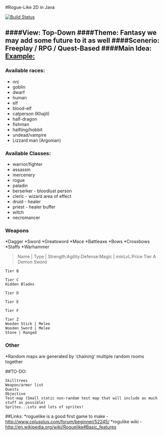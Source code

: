 #Rogue-Like 2D in Java

[![Build Status](https://travis-ci.org/Open-Horizons/roguelike-game-development.png?branch=master)](https://travis-ci.org/Open-Horizons/roguelike-game-development)

####View:
Top-Down 
####Theme:
Fantasy we may add some future to it as well
####Scenerio:
Freeplay / RPG / Quest-Based
####Main Idea:
[Example: ](https://lh3.ggpht.com/-bEYiBpVQ5nU/UP6nJvAh7QI/AAAAAAAADSE/q7mQ7IgLEZE/s1600/33.png)
---
### Available races:
*    orc
*    goblin
*    dwarf
*    human
*    elf
*    blood-elf
*    catperson (Khajit)
*    half-dragon
*    fishman
*    halfling/hobbit
*    undead/vampire
*    Lizzard man (Argonian)

### Available Classes:
*    warrior/fighter
*    assassin
*    mercenery
*    rogue
*    paladin
*    berserker - bloodlust person
*    cleric -  wizard area of effect
*    druid - healer
*    priest - healer buffer
*    witch
*    necromancer

###   Weapons
*Dagger
*Sword
*Greatsword
*Mace
*Battleaxe
*Bows
*Crossbows
*Staffs
*Warhammer
>Name | Type | Strength:Agility:Defense:Magic | minLvL:Price
    Tier A
    Demon Sword

    Tier B

    Tier C
    Hidden Blades

    Tier D

    Tier E

    Tier F

    Tier Z
    Wooden Stick | Melee
    Wooden Sword | Melee
    Stone | Ranged 

### Other
*Random maps are generated by 'chaining' multiple random rooms together

##TO-DO:

    Skilltrees
    Weapon/armor list
    Quests
    Objective
    Test-map (Small static non-random test map that will include as much stuff as possible)
    Sprites...Lots and lots of sprites!

##Links:
*roguelike is a good first game to make - http://www.cplusplus.com/forum/beginner/52245/
*rogulike wiki - http://en.wikipedia.org/wiki/Roguelike#Basic_features

